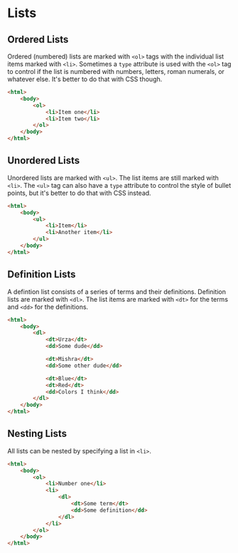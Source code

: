 # Lists
## Ordered Lists
Ordered (numbered) lists are marked with `<ol>` tags with the individual list items marked with `<li>`. Sometimes a `type` attribute is used with the `<ol>` tag to control if the list is numbered with numbers, letters, roman numerals, or whatever else. It's better to do that with CSS though.
```html
<html>
    <body>
        <ol>
            <li>Item one</li>
            <li>Item two</li>
        </ol>
    </body>
</html>
```

## Unordered Lists
Unordered lists are marked with `<ul>`. The list items are still marked with `<li>`. The `<ul>` tag can also have a `type` attribute to control the style of bullet points, but it's better to do that with CSS instead.
```html
<html>
    <body>
        <ul>
            <li>Item</li>
            <li>Another item</li>
        </ul>
    </body>
</html>
```

## Definition Lists
A defintion list consists of a series of terms and their definitions.
Definition lists are marked with `<dl>`. The list items are marked with `<dt>` for the terms and `<dd>` for the definitions.
```html
<html>
    <body>
        <dl>
            <dt>Urza</dt>
            <dd>Some dude</dd>

            <dt>Mishra</dt>
            <dd>Some other dude</dd>

            <dt>Blue</dt>
            <dt>Red</dt>
            <dd>Colors I think</dd>
        </dl>
    </body>
</html>
```

## Nesting Lists
All lists can be nested by specifying a list in `<li>`.
```html
<html>
    <body>
        <ol>
            <li>Number one</li>
            <li>
                <dl>
                    <dt>Some term</dt>
                    <dd>Some definition</dd>
                </dl>
            </li>
        </ol>
    </body>
</html>
```
